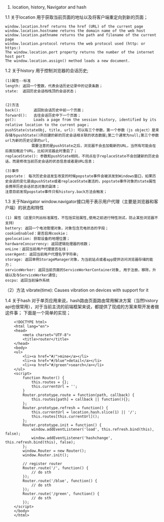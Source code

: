1. location, history, Navigator and hash

1.1 关于location
    用于获取当前页面的地址以及将客户端重定向到新的页面；

    window.location.href returns the href (URL) of the current page
    window.location.hostname returns the domain name of the web host
    window.location.pathname returns the path and filename of the current page
    window.location.protocol returns the web protocol used (http: or https:)
    The window.location.port property returns the number of the internet host port
    The window.location.assign() method loads a new document.


1.2 关于history
    用于控制浏览器的会话历史;

    (1)属性--标准
    length: 返回一个整数，代表会话历史记录中的记录条数；
    state:  返回历史会话栈栈顶的会话状态；


    (2)方法
    back():      返回到会话历史中前一个页面；
    forward():   去往会话历史中下一个页面；
    go():        Loads a page from the session history, identified by its relative location to the current page；
    pushState(stateObj, title, url): 可以有三个参数，第一个参数（js object）是来存储与pushState()所创建的新的历史会话相关联的状态数据;第二个通常为null;第三个参数url为新的历史记录的url,
                需要注意的是pushState之后，浏览器不会去加载新的URL，当然有可能会在后面加载这个URL，比如浏览器此时重启了；
    replaceState(): 参数和pushState相同，不同点在于replaceState不会创建新的历史会话，而是修改当前历史会话的状态信息或者是URL信息；

    (3)事件
    popstate： 每次历史会话发生改变的时候popstate事件会被派发到Windows窗口，如果历史会话的变化是由pushState或者replaceState激活的，popstate事件对象的state属性会携带历史会话状态对象的副本；
    注意目前发现popstate事件只有history.back方法会触发；


1.3 关于Navigator
    window.navigator接口用于表示用户代理（主要是浏览器和客户端）的状态和特性

    (1) 属性（这里只列出标准属性，不包括实验属性,使用之前进行特性测试，防止某些浏览器不支持）
    battery: 返回一个电池管理对象，对象包含充电状态的字段；
    cookieEnabled：是否启用cookie；
    geolocation: 获取设备的地理位置；
    hardwareConcurrency: 返回逻辑处理器的核数；
    onLine：返回当前用户代理是否在线；
    userAgent: 返回当前用户代理名字字符串;
    storage: 返回单例StorageManager对象，为当前站点或者app提供访问浏览器存储的能力；
    serviceWorker: 返回当前页面的ServiceWorkerContainer对象, 用于注册，移除，升级以及与ServiceWorker通信;
    oscpu: 返回当前操作系统

   （2）方法
    vibrate(time): Causes vibration on devices with support for it

1.4 关于hash
    对于单页应用来说，hash路由页面路由常用解决方案（当然history api也很常用），对于当前主流的前端框架来说，都提供了现成的方案来帮开发者做这件事；
下面是一个简单的实现；
```
    <!DOCTYPE html>
    <html lang="en">
    <head>
        <meta charset="UTF-8">
        <title>router</title>
    </head>
    <body>
    <ul>
        <li><a href="#/">mine</a></li>
        <li><a href="#/blue">detail</a></li>
        <li><a href="#/green">search</a></li>
    </ul>
    <script>
        function Router() {
            this.routes = {};
            this.currentUrl = '';
        }
        Router.prototype.route = function(path, callback) {
            this.routes[path] = callback || function(){};
        };
        Router.prototype.refresh = function() {
            this.currentUrl = location.hash.slice(1) || '/';
            this.routes[this.currentUrl]();
        };
        Router.prototype.init = function() {
            window.addEventListener('load', this.refresh.bind(this), false);
            window.addEventListener('hashchange', this.refresh.bind(this), false);
        };
        window.Router = new Router();
        window.Router.init();

        // register router
        Router.route('/', function() {
            // do sth
        });
        Router.route('/blue', function() {
            // do sth
        });
        Router.route('/green', function() {
            // do sth
        });
    </script>
    </body>
    </html>
```



